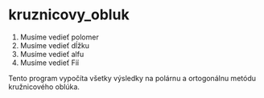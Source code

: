# kruznicovy_obluk
1. Musíme vedieť polomer
2. Musíme vedieť dĺžku
3. Musíme vedieť alfu
4. Musíme vedieť Fíí

Tento program vypočíta všetky výsledky na polárnu a ortogonálnu metódu kružnicového oblúka. 
